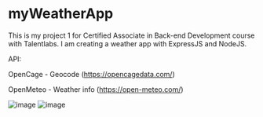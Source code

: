 # myWeatherApp
This is my project 1 for Certified Associate in Back-end Development course with Talentlabs. I am creating a weather app with ExpressJS and NodeJS.

API:

OpenCage - Geocode (https://opencagedata.com/)

OpenMeteo - Weather info (https://open-meteo.com/)

![image](https://github.com/user-attachments/assets/c2e0cccd-524d-4acc-8dce-38d468c866a3)
![image](https://github.com/user-attachments/assets/613e9559-b444-4af3-8a70-a5504775c318)
